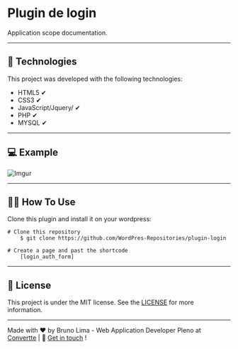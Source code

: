 # Plugin de login #

Application scope documentation.

___

## 🚀 Technologies ##

This project was developed with the following technologies:


+ HTML5 ✔
+ CSS3 ✔
+ JavaScript/Jquery/  ✔
+ PHP ✔
+ MYSQL ✔

___

## 💻 Example
![Imgur](https://i.imgur.com/ithoQWb.gif)


___

## 🐱‍👤 How To Use ##

Clone this plugin and install it on your wordpress:

    # Clone this repository
        $ git clone https://github.com/WordPres-Repositories/plugin-login
    
    # Create a page and past the shortcode 
        [login_auth_form] 
___

## 📝 License

This project is under the MIT license. See the [LICENSE](https://github.com/brunolimadevelopment/challenge/blob/master/front-end/SPA/MIT%20License.txt) for more information.

___

Made with ♥ by Bruno Lima - Web Application Developer Pleno at [Convertte](https://www.convertte.com.br/) | 👋 [Get in touch](https://www.linkedin.com/in/bruno-lima-b6a034177/) !